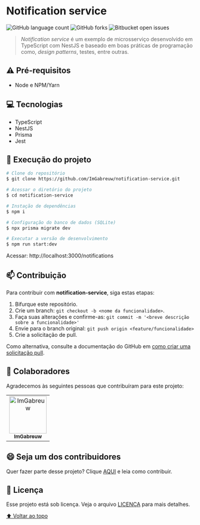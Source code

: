 # Notification service

![GitHub language count](https://img.shields.io/github/languages/count/ImGabreuw/notification-service?style=for-the-badge)
![GitHub forks](https://img.shields.io/github/forks/ImGabreuw/notification-service?style=for-the-badge)
![Bitbucket open issues](https://img.shields.io/github/issues/ImGabreuw/notification-service?style=for-the-badge)

> _Notification service_ é um exemplo de microsserviço desenvolvido em TypeScript com NestJS e baseado em boas práticas
> de programação como, _design patterns_, testes, entre outras.

## ⚠️ Pré-requisitos

- Node e NPM/Yarn

## 💻 Tecnologias

- TypeScript
- NestJS
- Prisma
- Jest

## 🚀 Execução do projeto

```bash
# Clone do repositório
$ git clone https://github.com/ImGabreuw/notification-service.git

# Acessar o diretório do projeto
$ cd notification-service

# Instação de dependências
$ npm i

# Configuração do banco de dados (SQLite)
$ npx prisma migrate dev

# Executar a versão de desenvolvimento
$ npm run start:dev
```

Acessar: http://localhost:3000/notifications

## 📫 Contribuição

Para contribuir com **notification-service**, siga estas etapas:

1. Bifurque este repositório.
2. Crie um branch: `git checkout -b <nome da funcionalidade>`.
3. Faça suas alterações e confirme-as: `git commit -m '<breve descrição sobre a funcionalidade>'`
4. Envie para o branch original: `git push origin <feature/funcionalidade>`
5. Crie a solicitação de pull.

Como alternativa, consulte a documentação do GitHub
em [como criar uma solicitação pull](https://help.github.com/en/github/collaborating-with-issues-and-pull-requests/creating-a-pull-request).

## 🤝 Colaboradores

Agradecemos às seguintes pessoas que contribuíram para este projeto:

<table>
  <tr>
    <td align="center">
      <a href="https://github.com/ImGabreuw">
        <img src="https://avatars.githubusercontent.com/u/60116449?v=4" width="100px;" alt="ImGabreuw"/><br>
        <sub>
          <b>ImGabreuw</b>
        </sub>
      </a>
    </td>
  </tr>
</table>

## 😄 Seja um dos contribuidores<br>

Quer fazer parte desse projeto? Clique [AQUI](CONTRIBUTING.md) e leia como contribuir.

## 📝 Licença

Esse projeto está sob licença. Veja o arquivo [LICENÇA](LICENSE.md) para mais detalhes.

[⬆ Voltar ao topo](#notification-service)<br>